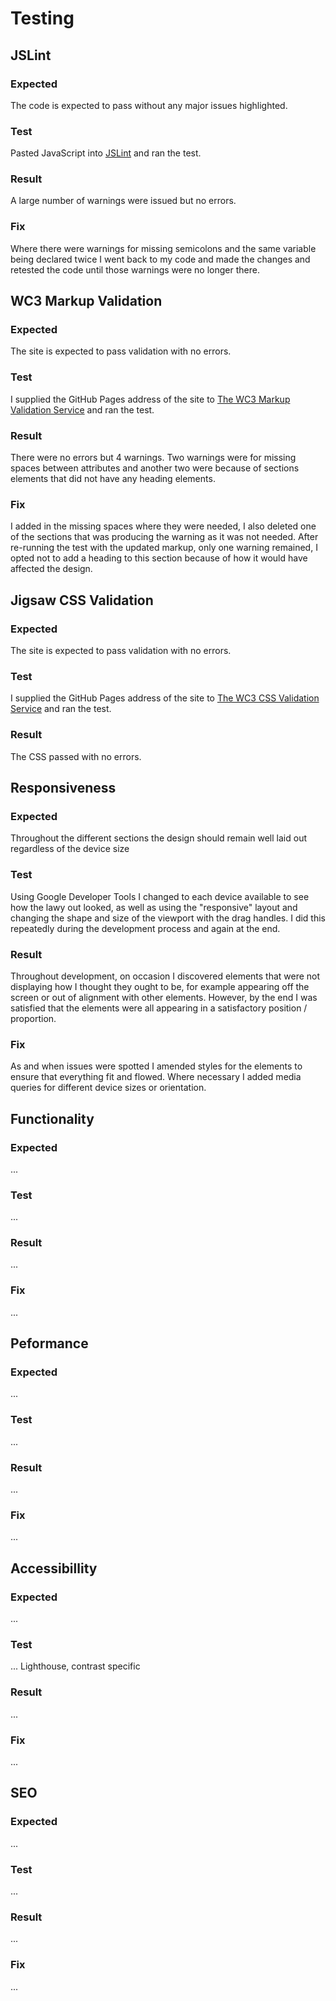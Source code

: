 # Testing


## JSLint
### Expected
The code is expected to pass without any major issues highlighted.
### Test
Pasted JavaScript into [JSLint](https://www.jslint.com/) and ran the test.
### Result
A large number of warnings were issued but no errors.
### Fix
Where there were warnings for missing semicolons and the same variable being declared twice I went back to my code and made the changes and retested the code until those warnings were no longer there.


## WC3 Markup Validation 
### Expected
The site is expected to pass validation with no errors.
### Test
I supplied the GitHub Pages address of the site to [The WC3 Markup Validation Service](https://validator.w3.org/) and ran the test.
### Result
There were no errors but 4 warnings. Two warnings were for missing spaces between attributes and another two were because of sections elements that did not have any heading elements.
### Fix
I added in the missing spaces where they were needed, I also deleted one of the sections that was producing the warning as it was not needed. After re-running the test with the updated markup, only one warning remained, I opted not to add a heading to this section because of how it would have affected the design.


## Jigsaw CSS Validation
### Expected
The site is expected to pass validation with no errors.
### Test
I supplied the GitHub Pages address of the site to [The WC3 CSS Validation Service](https://jigsaw.w3.org/css-validator/) and ran the test.
### Result
The CSS passed with no errors.


## Responsiveness
### Expected
Throughout the different sections the design should remain well laid out regardless of the device size
### Test
Using Google Developer Tools I changed to each device available to see how the lawy out looked, as well as using the "responsive" layout and changing the shape and size of the viewport with the drag handles. I did this repeatedly during the development process and again at the end.
### Result
Throughout development, on occasion I discovered elements that were not displaying how I thought they ought to be, for example appearing off the screen or out of alignment with other elements. However, by the end I was satisfied that the elements were all appearing in a satisfactory position / proportion.
### Fix
As and when issues were spotted I amended styles for the elements to ensure that everything fit and flowed. Where necessary I added media queries for different device sizes or orientation.


## Functionality
### Expected
...
### Test
...
### Result
...
### Fix
...

## Peformance
### Expected
...
### Test
...
### Result
...
### Fix
...


## Accessibillity
### Expected
...
### Test
... Lighthouse, contrast specific
### Result
...
### Fix
...


## SEO
### Expected
...
### Test
...
### Result
...
### Fix
...